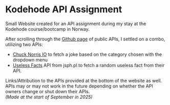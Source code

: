 
# Kodehode API Assignment

Small Website created for an API assignment during my stay at the Kodehode course/bootcamp in Norway.

After scrolling through the [Github page](https://github.com/public-apis/public-apis?tab=readme-ov-file) of public APIs, I settled on a combo, utilizing two APIs:
- [Chuck Norris IO](https://api.chucknorris.io/#!) to fetch a joke based on the category chosen with the dropdown menu
- [Useless Facts](https://uselessfacts.jsph.pl) API from jsph.pl to fetch a random useless fact from their API.


Links/Attribution to the APIs provided at the bottom of the website as well. 
APIs may or may not work in the future depending on whether the API owners change or shut down their APIs.\
*(Made at the start of September in 2025)*
